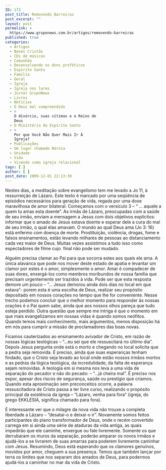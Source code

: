 ```yaml
---
ID: 172
post_title: Removendo Barreiras
post_excerpt: ""
layout: post
permalink: >
  https://www.gruponews.com.br/artigos/removendo-barreiras
published: true
categories:
  - Artigos
  - Bases Cristãs
  - CDs de músicas
  - Comunhão
  - Desenvolvendo os dons proféticos
  - Espírito Santo
  - Família
  - Geral
  - Igreja
  - Igreja nos lares
  - Jornal GrupoNews
  - Livros
  - Notícias
  - O Deus mal compreendido
  - >
    O divórcio, suas vítimas e o Reino de
    Deus
  - O Ministério do Espírito Santo
  - >
    Por que Você Não Quer Mais Ir À
    Igreja?
  - Publicações
  - Um lugar chamado Nárnia
  - Unidade
  - Vida
  - Vivendo como igreja relacional
tags: [ ]
author: [ ]
post_date: 2009-12-01 22:13:30
---
```

Nestes dias, a meditação sobre evangelismo tem me levado a Jo 11, à ressurreição de Lázaro. Este texto é marcado por uma seqüência de episódios necessários para geração de vida, regada por uma dose maravilhosa de amor bilateral. Começamos com o versículo 3 – “ ... aquele a quem tu amas esta doente”. As irmãs de Lázaro, preocupadas com a saúde de seu irmão, enviam a mensagem a Jesus com dois objetivos explícitos: informar que o amado de Jesus estava doente e esperar dele a cura do mal de seu irmão, o qual elas amavam. O mundo ao qual Deus ama (Jo 3: 16) está enfermo com doença de morte. Prostituição, violência, drogas, fome e falsos ensinamentos, estão levando milhares de pessoas ao distanciamento cada vez maior de Deus. Muitas vezes assistimos a tudo isso como espectadores de filme cujo  final não pode ser mudado.

Alguém precisa clamar ao Pai para que socorra estes aos quais ele ama. A única alavanca que pode nos mover deste estado de apatia e levantar um clamor por estes é o amor, simplesmente o amor. Amar é compadecer de suas dores, enxergá-los como membros moribundos de nossa família que precisam urgentemente ser trazidos à vida. Pode ser que esta resposta demore um pouco – “... Jesus demorou ainda dois dias no local em que  estava”- porem esta é uma escolha de Deus, realizar seu propósito depositado em nossos corações no tempo que lhe for conveniente. Nesse trecho podemos concluir que o melhor momento para responder às nossas orações é o Pai quem sabe, ainda que aos nossos olhos pareça que tudo esteja perdido. Outra questão que sempre me intriga é que o momento em que mais evangelizamos em nossas vidas é quando somos neófitos. Quando temos mais conhecimento, mais argumentos, menos disposição há em nós para cumprir a missão de proclamadores das boas novas.

Ficamos cauterizados ao ensinamento avivador de Cristo, em razão de nossas lógicas teológicas – “...eu sei que ele ressuscitará no último dia”. Depois Jesus pergunta onde está o morto e chegando no local solicita que a pedra seja removida. É preciso, ainda que suas esperanças tenham findado, que o Cristo seja levado ao local onde estão nossos irmãos mortos e as pedras da lógica teológica, da incredulidade, da falta de esperança sejam removidas. A teologia em si mesma nos leva a uma vida de separação do pecador e não do pecado: – “...já cheira mal”. É preciso nos expor, apesar dos riscos de segurança, saúde ou prestígio que criamos. Quando esta aproximação sem preconceitos ocorre, a palavra ressuscitadora de Cristo passa a ter livre curso, realizando o propósito principal da existência da igreja – “Lázaro, venha para fora” (igreja, do grego EKKLESIA, significa chamado para fora).

É interessante ver que o milagre da nova vida não trouxe a completa liberdade a Lázaro – “desatai-o e deixai-o ir”. Novamente somos feitos participantes do plano transformador de Deus, onde o recém convertido carrega em si ainda uma série de ataduras da vida antiga, as quais impedirão que ele caminhe, enxergue ou fale livremente. Somente os que derrubaram os muros da separação, poderão amparar os novos irmãos e ajudá-los a se livrarem de suas amarras para poderem livremente caminhar com Jesus. Resumindo, Deus está esperando que os clamores genuínos, movidos por amor, cheguem a sua presença. Temos que também lançar por terra os limites que nos separam dos amados de Deus, para podermos ajudá-los a caminhar no mar da vida de Cristo.